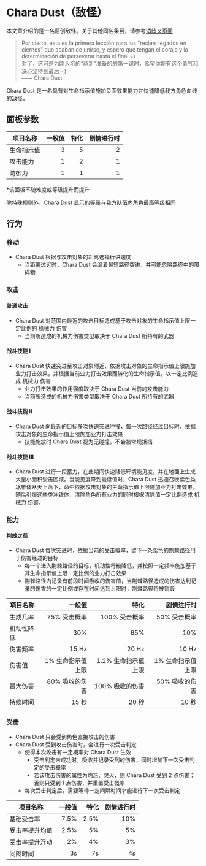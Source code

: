 # Chara Dust（敌怪）

本文章介绍的是一名原创敌怪。关于其他同名条目，请参考[消歧义页面](../Disambiguation/Chara_Dust.md)  

> Por cierto, esta es la primera lección para los "recién llegados en ciernes" que acaban de unirse, y espero que tengan el coraje y la determinación de perseverar hasta el final =)  
> 对了，这可是为刚入坑的“萌新”准备的的第一课时，希望你能有这个勇气和决心坚持到最后 =)  
> —— Chara Dust

Chara Dust 是一名具有对生命指示值施加负面效果能力并快速降低我方角色血线的敌怪，

## 面板参数

| 项目名称  | 一般值 |  特化 | 剧情进行时 |
| ----- | --: | --: | ----: |
| 生命指示值 |   3 |   5 |     2 |
| 攻击能力  |   1 |   2 |     1 |
| 防御力   |   1 |   1 |     1 |


*该面板不随难度或等级提升而提升

除特殊规则外，Chara Dust 显示的等级与我方队伍内角色最高等级相同

## 行为

### 移动
- Chara Dust 根据与攻击对象的距离选择行进速度
  - 当距离过远时，Chara Dust 会沿着最短路径突进，并可能忽略路径中的障碍物

### 攻击

#### 普通攻击
- Chara Dust 对范围内最近的攻击目标造成基于攻击对象的生命指示值上限一定比例的 机械力 伤害
  - 当前所造成的机械力伤害类型取决于 Chara Dust 所持有的武器

#### 战斗技能 I
- Chara Dust 快速突进至攻击对象附近，依据攻击对象的生命指示值上限施加业力打击效果，并根据当前业力打击效果而转化的生命指示值，以一定比例造成 机械力 伤害
  - 业力打击效果的作用强度取决于 Chara Dust 当前的攻击能力
  - 当前所造成的机械力伤害类型取决于 Chara Dust 所持有的武器

#### 战斗技能 II
- Chara Dust 向最近的目标多次快速突进冲撞，每一次路径经过目标时，依据攻击对象的生命指示值上限施加业力打击效果
  - 技能施放时 Chara Dust 视为无碰撞，不会被常规抵挡

#### 战斗技能 III
- Chara Dust 进行一段蓄力，在此期间快速降低环境能见度，并在地面上生成大量小面积受击区域。当能见度降到最低值时，Chara Dust 迅速召唤紫色类冰锥体从天上落下，命中依据攻击对象的生命指示值上限施加业力打击效果。随后引爆这些类冰锥体，清除角色所有业力的同时根据清除值一定比例造成 机械力 伤害。

### 能力

#### 荆棘之径
- Chara Dust 每次突进时，依据当前的受击概率，留下一条紫色的荆棘路径用于伤害经过的目标
  - 每一个进入荆棘路径的目标，机动性将被降低，并按照一定频率施加基于其生命指示值上限一定比例的业力打击效果
  - 荆棘路径内记录有前段时间吸收的伤害值，当荆棘路径造成的伤害达到记录的伤害的一定比例或存在时间达到上限时，荆棘路径将被销毁

|项目名称|一般值|特化|剧情进行时|
|---|---:|---:|---:|
|生成几率|75% 受击概率|100% 受击概率|50% 受击概率|
|机动性降低|30%|65%|10%|
|伤害频率|15 Hz|20 Hz|10 Hz|
|伤害值|1% 生命指示值上限|1.2% 生命指示值上限|1% 生命指示值上限|
|最大伤害|80% 吸收的伤害|100% 吸收的伤害|50% 吸收的伤害|
|持续时间|15 秒|20 秒|10 秒|

### 受击
- Chara Dust 只会受到角色直接攻击的伤害
- Chara Dust 受到攻击伤害时，会进行一次受击判定
  - 使得本次攻击有一定概率对 Chara Dust 生效
    - 受击判定未成功时，吸收并记录受到的伤害，同时增加下一次受击判定的受击概率
    - 若该攻击伤害的属性为灼热、灵火，则 Chara Dust 受到 2 点伤害；否则只受到 1 点伤害，并重置受击概率
  - 每次受击判定后，需要等待一定间隔时间才能进行下一次受击判定

|项目名称|一般值|特化|剧情进行时|
|---|---:|---:|---:|
|基础受击率|7.5%|2.5%|10%|
|受击率提升均值|2.5%|5%|5%|
|受击率提升浮动|2%|4%|3%|
|间隔时间|3s|7s|4s|